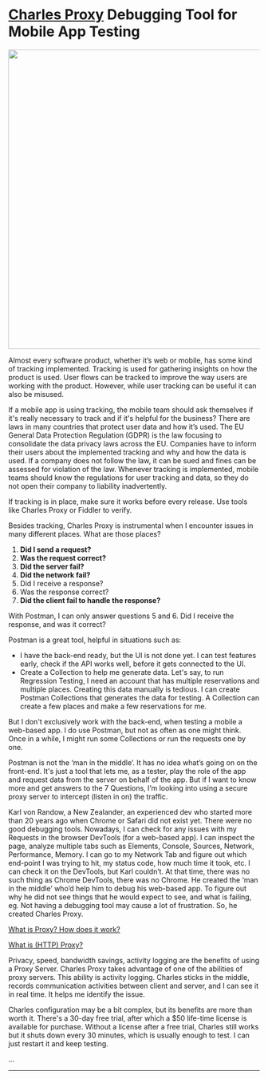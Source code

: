 # [Charles Proxy](https://www.charlesproxy.com/overview/about-charles/) Debugging Tool for Mobile App Testing

<img src="https://user-images.githubusercontent.com/70295997/226082568-0a72d438-99c3-4962-8e16-724df840d581.png" width=600>

Almost every software product, whether it’s web or mobile, has some kind of tracking implemented. Tracking is used for gathering insights on how the product is used. User flows can be tracked to improve the way users are working with the product. However, while user tracking can be useful it can also be misused.

If a mobile app is using tracking, the mobile team should ask themselves if it's really necessary to track and if it's helpful for the business? There are laws in many countries that protect user data and how it’s used. The EU General Data Protection Regulation (GDPR) is the law focusing to consolidate the data privacy laws across the EU. Companies have to inform their users about the implemented tracking and why and how the data is used. If a company does not follow the law, it can be sued and fines can be assessed for violation of the law. Whenever tracking is implemented, mobile teams should know the regulations for user tracking and data, so they do not open their company to liability inadvertently.

If tracking is in place, make sure it works before every release. Use tools like Charles Proxy or Fiddler to verify.

Besides tracking, Charles Proxy is instrumental when I encounter issues in many different places. What are those places?

1. **Did I send a request?**
2. **Was the request correct?**
3. **Did the server fail?**
4. **Did the network fail?**
5. Did I receive a response?
6. Was the response correct?
7. **Did the client fail to handle the response?**

With Postman, I can only answer questions 5 and 6. Did I receive the response, and was it correct? 

Postman is a great tool, helpful in situations such as:
- I have the back-end ready, but the UI is not done yet. I can test features early, check if the API works well, before it gets connected to the UI.
- Create a Collection to help me generate data. Let's say, to run Regression Testing, I need an account that has multiple reservations and multiple places. Creating this data manually is tedious. I can create Postman Collections that generates the data for testing. A Collection can create a few places and make a few reservations for me.

But I don't exclusively work with the back-end, when testing a mobile a web-based app. I do use Postman, but not as often as one might think. Once in a while, I might run some Collections or run the requests one by one.

Postman is not the ‘man in the middle’. It has no idea what’s going on on the front-end. It's just a tool that lets me, as a tester, play the role of the app and request data from the server on behalf of the app. 
But if I want to know more and get answers to the 7 Questions, I’m looking into using a secure proxy server to intercept (listen in on) the traffic.

Karl von Randow, a New Zealander, an experienced dev who started more than 20 years ago when Chrome or Safari did not exist yet. There were no good debugging tools. Nowadays, I can check for any issues with my Requests in the browser DevTools (for a web-based app). I can inspect the page, analyze multiple tabs such as Elements, Console, Sources, Network, Performance, Memory. I can go to my Network Tab and figure out which end-point I was trying to hit, my status code, how much time it took, etc. I can check it on the DevTools, but Karl couldn’t. At that time, there was no such thing as Chrome DevTools, there was no Chrome. He created the ‘man in the middle’ who’d help him to debug his web-based app. To figure out why he did not see things that he would expect to see, and what is failing, eg. Not having a debugging tool may cause a lot of frustration. So, he created Charles Proxy.

[What is Proxy? How does it work?](https://github.com/lana-20/proxy-server#readme)

[What is (HTTP) Proxy?](https://github.com/lana-20/ssl-tls-http-https/blob/main/README.md)

Privacy, speed, bandwidth savings, activity logging are the benefits of using a Proxy Server. Charles Proxy takes advantage of one of the abilities of proxy servers. This ability is activity logging. Charles sticks in the middle, records communication activities between client and server, and I can see it in real time. It helps me identify the issue.

Charles configuration may be a bit complex, but its benefits are more than worth it. There's a 30-day free trial, after which a $50 life-time license is available for purchase. Without a license after a free trial, Charles still works but it shuts down every 30 minutes, which is usually enough to test. I can just restart it and keep testing.


...



___
